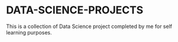 # DATA-SCIENCE-PROJECTS
This is a collection of Data Science project completed by me  for self learning purposes.
